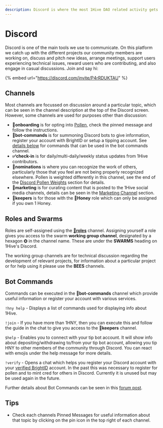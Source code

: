 ```yaml
---
description: Discord is where the most 1Hive DAO related activity gets buzzing.
---
```


# Discord

Discord is one of the main tools we use to communicate. On this platform we catch up with the different projects our community members are working on, discuss and pitch new ideas, arrange meetings, support users experiencing technical issues, reward users who are contributing, and also engage in casual discussions. Join and say hi: 

{% embed url="https://discord.com/invite/P4rRDUKTAU" %}

## Channels

Most channels are focussed on discussion around a particular topic, which can be seen in the channel description at the top of the Discord screen. However, some channels are used for purposes other than discussion:

* **🐛onboarding** is for opting into [Pollen](../pollen.md), check the pinned message and follow the instructions.
* **🤖bot-commands** is for summoning Discord bots to give information, register your account with BrightID or setup a tipping account. See [details below](./#bot-commands) for commands that can be used in the bot commands channel.
* **✅check-in** is for daily/multi-daily/weekly status updates from 1Hive contributors.
* **🍄nominations** is where you can recognize the work of others, particularly those that you feel are not being properly recognized elsewhere. Pollen is weighted differently in this channel, see the end of the [Discord Pollen Weights](../pollen.md#discord-pollen-weights) section for details.
* 🐝**marketing** is for curating content that is posted to the 1Hive social media channels, details can be seen in the [Marketing Channel](marketing-curation.md) section.
* 🍯**keepers** is for those with the 🍯**Honey** role which can only be assigned if you own 1 Honey.

## Roles and Swarms

Roles are self-assigned using the [🧚**roles**](https://discord.gg/63Z3MrEcM7) channel. Assigning yourself a role gives you access to the swarm **working group channel**, designated by a hexagon **⏣** in the channel name. These are under the **SWARMS** heading on 1Hive's Discord.

The working group channels are for technical discussion regarding the development of relevant projects, for information about a particular project or for help using it please use the **BEES** channels.

## **Bot Commands**

Commands can be executed in the **🤖bot-commands** channel which provide useful information or register your account with various services.

`!hny help` - Displays a list of commands used for displaying info about 1Hive.

`!join` - If you have more than 1HNY, then you can execute this and follow the guide in the chat to give you access to the 🍯**keepers** channel.

`$help` -  Enables you to connect with your tip bot account. It will show info about depositing/withdrawing to/from your tip bot account, allowing you tip HNY to other members of the community through Discord. You can react with emojis under the help message for more details.

`!verify` - Opens a chat which helps you register your Discord account with your [verified BrightID](../../guides/brightid.md) account. In the past this was necessary to register for pollen and to mint cred for others in Discord. Currently it is unused but may be used again in the future.

Further details about Bot Commands can be seen in this [forum post](https://forum.1hive.org/t/discord-bot-commands/1298/2).

## **Tips**

* Check each channels Pinned Messages for useful information about that topic by clicking on the pin icon in the top right of each channel.

